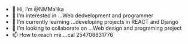- 👋 Hi, I’m @NMMalika
- 👀 I’m interested in ...Web dedvelopment and programmer
- 🌱 I’m currently learning ...developing projects in REACT and Django
- 💞️ I’m looking to collaborate on ...Web design and programing project
- 📫 How to reach me ...cal 254708831776

<!---
NMMalika/NMMalika is a ✨ special ✨ repository because its `README.md` (this file) appears on your GitHub profile.
You can click the Preview link to take a look at your changes.
--->
